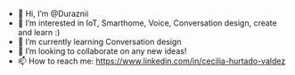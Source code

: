- 👋 Hi, I’m @Duraznii
- 👀 I’m interested in IoT, Smarthome, Voice, Conversation design, create and learn :)
- 🌱 I’m currently learning Conversation design
- 💞️ I’m looking to collaborate on any new ideas!
- 📫 How to reach me: https://www.linkedin.com/in/cecilia-hurtado-valdez

<!---
Duraznii/Duraznii is a ✨ special ✨ repository because its `README.md` (this file) appears on your GitHub profile.
You can click the Preview link to take a look at your changes.
--->
